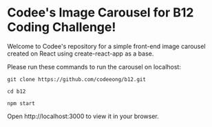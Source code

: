 # Codee's Image Carousel for B12 Coding Challenge!

Welcome to Codee's repository for a simple front-end image carousel created on React using create-react-app as a base.


Please run these commands to run the carousel on localhost:
```
git clone https://github.com/codeeong/b12.git

cd b12

npm start

```

Open http://localhost:3000 to view it in your browser.

